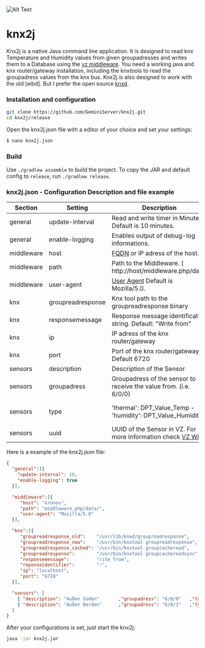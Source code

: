 
![Alt Text](https://media.giphy.com/media/dYGkUpZeNgbcVq1rNt/giphy.gif)

# knx2j

Knx2j is a native Java command line application. It is designed to read knx Temperature and Humidity values from given groupadresses and writes them to a Database using the [vz middleware]. You need a working java and knx router/gateway installation, including the knxtools to read the groupadress values from the knx bus. Knx2j is also designed to work with the old [eibd]. But I prefer the open source [knxd].

### Installation and configuration
```sh
git clone https://github.com/GeminiServer/knx2j.git
cd knx2j/release
```
Open the knx2j.json file with a editor of your choice and set your settings:
```sh
$ nano knx2j.json
```

### Build

Use `./gradlew assemble` to build the project. To copy the JAR and default config to `release`, run `./gradlew release`.

### knx2j.json - Configuration Description and file example
  
| Section | Setting | Description |Value|
|------ | ------ | ----------- |---|
|general   | update-interval    | Read and write timer in Minutes. Default is 10 minutes.       | minute     |
|general   | enable-logging     | Enables output of debug-log informations.                     | true/false |
|middleware| host               | [FQDN] or IP adress of the host.                              | IPv4/url   |
|middleware| path               | Path to the Middleware. ( http://host/middleware.php/data/    | path       |
|middleware| user-agent         | [User Agent] Default is Mozilla/5.0.                          | string     |
|knx       | groupreadresponse  | Knx tool path to the groupreadresponse binary                 | path       |
|knx       | responsemessage    | Response message identification string. Default: "Write from" | string     |
|knx       | ip                 | IP adress of the knx router/gateway                           | IPv4       |
|knx       | port               | Port of the knx router/gateway. Default 6720                  | port       |
|sensors   | description        | Description of the Sensor                                     | String     |
|sensors   | groupadress        | Groupadress of the sensor to receive the value from. (i.e. 6/0/0) |  GA    |
|sensors   | type               | 'thermal': DPT_Value_Temp - 'humidity': DPT_Value_Humidity    | 'thermal' or 'humidity'  | port       |
|sensors   | uuid               | UUID of the Sensor in VZ. For more Information check [VZ Wiki]      | UUID       |

Here is a example of the knx2j.json file: 
```json
{
  "general":[{
    "update-interval": 10,
    "enable-logging": true
  }],

  "middleware":[{
     "host": "kronos",
     "path": "middleware.php/data/",
     "user-agent": "Mozilla/5.0"
  }],

  "knx":[{
     "groupreadresponse_old":    "/usr/lib/knxd/groupreadresponse",
     "groupreadresponse_new":    "/usr/bin/knxtool groupreadresponse",
     "groupreadresponse_cached": "/usr/bin/knxtool groupcacheread",
     "groupreadresponse":        "/usr/bin/knxtool groupcachereadsync",
     "responsemessage":          "rite from",
     "reponseidentifier":        ":",
     "ip": "localhost",
     "port": "6720"
  }],

  "sensors": [
    { "description": "Außen Süden"       ,"groupadress": "6/0/0"   ,"type": "thermal"   ,"uuid": "c8758450-aac3-11e3-ae70-71656855ff53" },
    { "description": "Außen Norden"      ,"groupadress": "6/0/1"   ,"type": "humidity"   ,"uuid": "c3407300-9d4b-11e3-8eb8-99224c3b70e8" }
  ]
}
```

After your configurations is set, just start the knx2j:
```sh
java -jar knx2j.jar
```


[vz middleware]: <https://wiki.volkszaehler.org/software/middleware/installation>
[knxd]: <https://github.com/knxd/knxd>
[FQDN]: <https://en.wikipedia.org/wiki/Fully_qualified_domain_name>
[User Agent]: <https://en.wikipedia.org/wiki/User_agent>
[VZ Wiki]: <https://wiki.volkszaehler.org/software/middleware/einrichtung>
